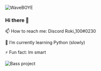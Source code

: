 ![WaveBOYE](https://cdn.discordapp.com/emojis/402604923151187978.gif?v=1)
### Hi there 👋

📫 How to reach me: Discord Roki_100#0230

🌱 I’m currently learning Python (slowly)

⚡ Fun fact: Im smart

![Bass project](https://cdn.discordapp.com/avatars/590948209925423123/254bb38dd757bf143f5f43c94ab63768.png?size=128)

<!--
**Roki100/Roki100** is a ✨ _special_ ✨ repository because its `README.md` (this file) appears on your GitHub profile.

Here are some ideas to get you started:

- 🔭 I’m currently working on ...
- 🌱 I’m currently learning ...
- 👯 I’m looking to collaborate on ...
- 🤔 I’m looking for help with ...
- 💬 Ask me about ...
- 📫 How to reach me: ...
- 😄 Pronouns: ...
- ⚡ Fun fact: ...
-->
